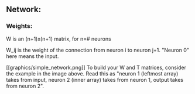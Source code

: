 ## Network:

### Weights: 

W is an (n+1)x(n+1) matrix, for n=# neurons

W_ij is the weight of the connection from neuron i to neuron j+1. "Neuron 0" here means the input. 

[[graphics/simple_network.png]]
To build your W and T matrices, consider the example in the image above. Read this as "neuron 1 (leftmost array) takes from input, neuron 2 (inner array) takes from neuron 1, output takes from neuron 2".